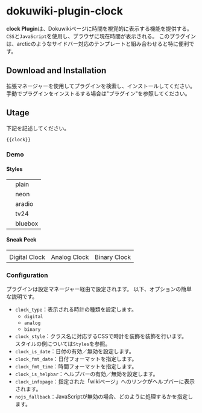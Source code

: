 # dokuwiki-plugin-clock
**clock Plugin**は、Dokuwikiページに時間を視覚的に表示する機能を提供する。`CSS`と`JavaScript`を使用し、ブラウザに現在時間が表示される。
このプラグインは、arcticのようなサイドバー対応のテンプレートと組み合わせると特に便利です。

## Download and Installation
拡張マネージャーを使用してプラグインを検索し、インストールしてください。  
手動でプラグインをインストるする場合は"プラグイン"を参照してください。

## Utage
下記を記述してください。

```
{{clock}}
```

### Demo

#### Styles
<table>
  <tr>
    <td></td>
    <td>plain</td>
  </tr>
  <tr>
    <td></td>
    <td>neon</td>
  </tr>
  <tr>
    <td></td>
    <td>aradio</td>
  </tr>
  <tr>
    <td></td>
    <td>tv24</td>
  </tr>
  <tr>
    <td></td>
    <td>bluebox</td>
  </tr>
</table>

#### Sneak Peek
<table>
  <tr>
    <td></td>
    <td></td>
    <td></td>
  </tr>
  <tr>
    <td> Digital Clock </td>
    <td> Analog Clock </td>
    <td> Binary Clock </td>
  </tr>
</table>

### Configuration
プラグインは設定マネージャー経由で設定されます。
以下、オプションの簡単な説明です。

- `clock_type`：表示される時計の種類を設定します。
  - `digital`
  - `analog`
  - `binary`
- `clock_style`：クラス名に対応するCSSで時計を装飾を装飾を行います。<br>スタイルの例については`Styles`を参照。
- `clock_is_date`：日付の有効／無効を設定します。
- `clock_fmt_date`：日付フォーマットを指定します。
- `clock_fmt_time`：時間フォーマットを指定します。
- `clock_is_helpbar`：ヘルプバーの有効／無効を設定します。
- `clock_infopage`：指定された「wikiページ」へのリンクがヘルプバーに表示されます。
- `nojs_fallback`：JavaScriptが無効の場合、どのように処理するかを指定します。
